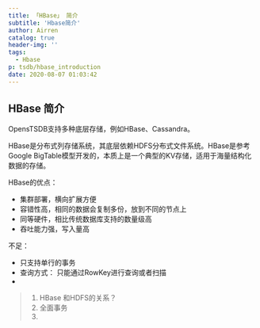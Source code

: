 ```yaml
---
title: 「HBase」 简介
subtitle: 'Hbase简介'
author: Airren
catalog: true
header-img: ''
tags:
  - Hbase
p: tsdb/hbase_introduction
date: 2020-08-07 01:03:42
---
```






## HBase 简介

OpensTSDB支持多种底层存储，例如HBase、Cassandra。

HBase是分布式列存储系统，其底层依赖HDFS分布式文件系统。HBase是参考Google BigTable模型开发的，本质上是一个典型的KV存储，适用于海量结构化数据的存储。

HBase的优点：

- 集群部署，横向扩展方便
- 容错性高，相同的数据会复制多份，放到不同的节点上
- 同等硬件，相比传统数据库支持的数量级高
- 吞吐能力强，写入量高

不足：

- 只支持单行的事务
- 查询方式： 只能通过RowKey进行查询或者扫描
- 





> 1. HBase 和HDFS的关系？
> 2. 全面事务
> 3. 



